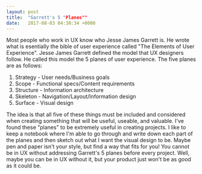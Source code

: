 ```yaml
---
layout: post
title:  "Garrett's 5 "Planes""
date:   2017-08-03 04:30:34 +0000
---
```



Most people who work in UX know who Jesse James Garrett is. He wrote what is esentially the bible of user experience called "The Elements of User Experience". Jesse James Garrett defined the model that UX designers follow. He called this model the 5 planes of user experience. The five planes are as follows:

1. Strategy - User needs/Business goals
2. Scope - Functional specs/Content requirements
3. Structure - Information architecture 
4. Skeleton - Navigation/Layout/Information design
5. Surface - Visual design

The idea is that all five of these things must be included and considered when creating something that will be useful, useable, and valuable. I've found these "planes" to be extremely useful in creating projects. I like to keep a notebook where I'm able to go through and write down each part of the planes and then sketch out what I want the visual design to be. Maybe pen and paper isn't your style, but find a way that fits for you! You cannot be in UX without addressing Garrett's 5 planes before every project. Well, maybe you can be in UX without it, but your product just won't be as good as it could be. 

